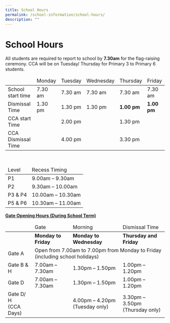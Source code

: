 ```yaml
---
title: School Hours
permalink: /school-information/school-hours/
description: ""
---
```

# School Hours

All students are required to report to school by **7.30am** for the flag-raising ceremony. CCA will be on Tuesday/ Thursday for Primary 3 to Primary 6 students.

<table>
<thead>
  <tr>
    <td></td>
    <td>Monday</td>
    <td>Tuesday</td>
    <td>Wednesday</td>
    <td>Thursday</td>
    <td>Friday</td>
  </tr>
</thead>
<tbody>
  <tr>
    <td>School start time</td>
    <td>7.30 am</td>
    <td>7.30 am</td>
    <td>7.30 am</td>
    <td>7.30 am</td>
    <td>7.30 am</td>
  </tr>
  <tr>
    <td>Dismissal Time</td>
    <td>1.30 pm</td>
    <td>1.30 pm</td>
    <td>1.30 pm</td>
		<td><b>1.00 pm</b></td>
		<td><b>1.00 pm</b></td>
  </tr>
  <tr>
    <td>CCA start Time</td>
    <td> </td>
    <td>2.00 pm</td>
    <td> </td>
    <td>1.30 pm</td>
    <td> </td>
  </tr>
  <tr>
    <td>CCA Dismissal Time</td>
    <td> </td>
    <td>4.00 pm</td>
    <td> </td>
    <td>3.30 pm</td>
    <td></td>
  </tr>
</tbody>
</table>

<br>

<table>
<thead>
  <tr>
    <td>Level</td>
    <td>Recess Timing</td>
  </tr>
</thead>
<tbody>
  <tr>
    <td>P1</td>
    <td>9.00am – 9.30am</td>
  </tr>
  <tr>
    <td>P2</td>
    <td>9.30am – 10.00am</td>
  </tr>
  <tr>
    <td>P3 &amp; P4</td>
    <td>10.00am – 10.30am</td>
  </tr>
  <tr>
    <td>P5 &amp; P6</td>
    <td>10.30am – 11.00am</td>
  </tr>
</tbody>
</table>


<b><u>Gate Opening Hours (During School Term)</u></b>

<table>
<thead>
  <tr>
		<td></td>
		<td>Gate</td>
    <td>Morning</td>
    <td>Dismissal Time</td>
  </tr>
</thead>
<tbody>
  <tr>
    <td> </td>
    <td><b>Monday to Friday</b></td>
    <td><b>Monday to Wednesday</b></td>
    <td><b>Thursday and Friday</b></td>
  </tr>
  <tr>
    <td>Gate A</td>
    <td colspan="3">Open from 7.00am to 7.00pm from Monday to Friday<br>(including school holidays)</td>
  </tr>
  <tr>
    <td>Gate B &amp; H</td>
    <td>7.00am – 7.30am</td>
    <td>1.30pm – 1.50pm</td>
    <td>1.00pm – 1.20pm</td>
  </tr>
  <tr>
    <td>Gate D</td>
    <td>7.00am – 7.30am</td>
    <td>1.30pm – 1.50pm</td>
    <td>1.00pm – 1.20pm</td>
  </tr>
  <tr>
    <td>Gate D/ H<br>(CCA Days)</td>
    <td> </td>
    <td>4.00pm – 4.20pm<br>(Tuesday only)</td>
    <td>3.30pm – 3.50pm<br>(Thursday only)</td>
  </tr>
</tbody>
</table>